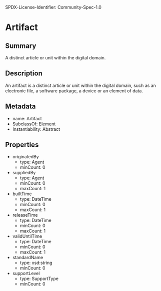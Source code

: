 SPDX-License-Identifier: Community-Spec-1.0

# Artifact

## Summary

A distinct article or unit within the digital domain.

## Description

An artifact is a distinct article or unit within the digital domain,
such as an electronic file, a software package, a device or an element of data.

## Metadata

- name: Artifact
- SubclassOf: Element
- Instantiability: Abstract

## Properties

- originatedBy
  - type: Agent
  - minCount: 0
- suppliedBy
  - type: Agent
  - minCount: 0
  - maxCount: 1
- builtTime
  - type: DateTime
  - minCount: 0
  - maxCount: 1
- releaseTime
  - type: DateTime
  - minCount: 0
  - maxCount: 1
- validUntilTime
  - type: DateTime
  - minCount: 0
  - maxCount: 1
- standardName
  - type: xsd:string
  - minCount: 0
- supportLevel
  - type: SupportType
  - minCount: 0
